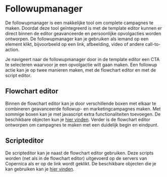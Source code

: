 # Followupmanager
De followupmanager is een makkelijke tool om complete campagnes te maken. 
Doordat deze tool geïntegreerd is met de template editor kunnen er direct 
binnen de editor geavanceerde en persoonlijke opvolgacties worden ontworpen. 
De followupmanager kan je gebruiken als iemand op een element klikt, 
bijvoorbeeld op een link, afbeelding, video of andere call-to-action.

Je navigeert naar de followupmanager door in de template editor een 
CTA te selecteren waarvoor je een opvolgactie wilt gaan maken. 
Een followup actie kan je op twee manieren maken, met de flowchart 
editor en met de script editor.

## Flowchart editor
Binnen de flowchart editor kan je door verschillende boxen met elkaar 
te combineren geavanceerde followup- en marketingcampagnes maken. 
Met sommige boxen kan je met javascript extra functionaliteiten toevoegen. 
De beschikbare objecten kun je [hier vinden](./followups-scripting.md). 
Verder is de flowchart editor ontworpen om campagnes te 
maken met een duidelijk begin en eindpunt.

## Scripteditor
De scripteditor kan je naast de flowchart editor gebruiken. 
Deze scripts worden (net als in de flowchart editor) 
uitgevoerd op de servers van Copernica als er op de 
link wordt geklikt. De beschikbare objecten 
die je kan gebruiken kan je [hier vinden](./followups-scripting.md).
